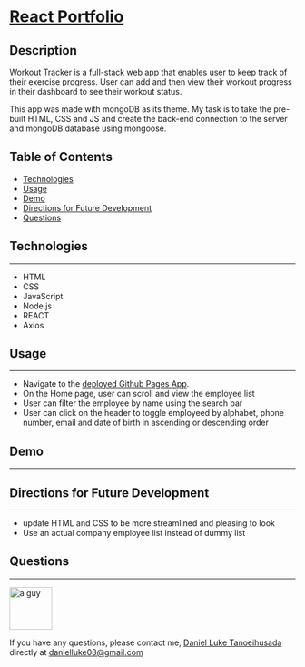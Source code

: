 # [React Portfolio](https://gidmp.github.io/Employee-Directory/)

## Description
Workout Tracker is a full-stack web app that enables user to keep track of their exercise progress.
User can add and then view their workout progress in their dashboard to see their workout status.

This app was made with mongoDB as its theme. My task is to take the pre-built HTML, CSS and JS
and create the back-end connection to the server and mongoDB database using mongoose.

## Table of Contents
* [Technologies](#technologies)
* [Usage](#usage)
* [Demo](#demo)
* [Directions for Future Development](#Directions-for-future-Development)
* [Questions](#questions)

## Technologies
------
* HTML
* CSS
* JavaScript
* Node.js
* REACT
* Axios

## Usage
------
* Navigate to the [deployed Github Pages App](https://gidmp.github.io/Employee-Directory/).
* On the Home page, user can scroll and view the employee list 
* User can filter the employee by name using the search bar
* User can click on the header to toggle employeed by alphabet, phone number, email and date of birth in ascending or descending order

## Demo
------



## Directions for Future Development
------
* update HTML and CSS to be more streamlined and pleasing to look
* Use an actual company employee list instead of dummy list

## Questions
------

<img src="https://avatars2.githubusercontent.com/u/6896220?v=4" alt="a guy" width="75px" height="75px">

If you have any questions, please contact me, [Daniel Luke Tanoeihusada](danielluke08@gmail.com) directly at danielluke08@gmail.com

